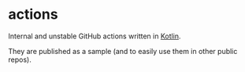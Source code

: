 # actions

Internal and unstable GitHub actions written in [Kotlin](https://github.com/hfhbd/kotlin-actions).

They are published as a sample (and to easily use them in other public repos).
